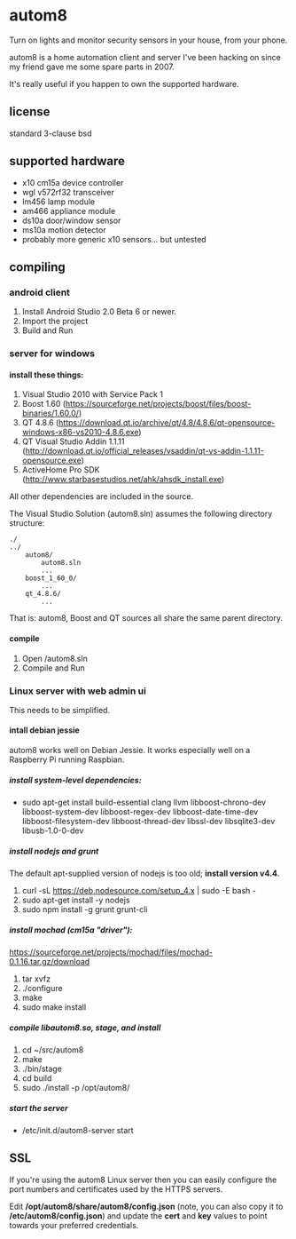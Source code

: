 # autom8 #

Turn on lights and monitor security sensors in your house, from your phone.

autom8 is a home automation client and server I've been hacking on since my friend gave me some spare parts in 2007.

It's really useful if you happen to own the supported hardware. 

## license ##

standard 3-clause bsd

## supported hardware ##

* x10 cm15a device controller
* wgl v572rf32 transceiver
* lm456 lamp module
* am466 appliance module
* ds10a door/window sensor
* ms10a motion detector
* probably more generic x10 sensors... but untested

## compiling ##

### android client ###

1. Install Android Studio 2.0 Beta 6 or newer.
2. Import the project
3. Build and Run

### server for windows ###

#### install these things: ####

1. Visual Studio 2010 with Service Pack 1
2. Boost 1.60 (https://sourceforge.net/projects/boost/files/boost-binaries/1.60.0/)
3. QT 4.8.6 (https://download.qt.io/archive/qt/4.8/4.8.6/qt-opensource-windows-x86-vs2010-4.8.6.exe)
4. QT Visual Studio Addin 1.1.11 (http://download.qt.io/official_releases/vsaddin/qt-vs-addin-1.1.11-opensource.exe)
5. ActiveHome Pro SDK (http://www.starbasestudios.net/ahk/ahsdk_install.exe)

All other dependencies are included in the source.

The Visual Studio Solution (autom8.sln) assumes the following directory structure:

    ./
    ../
        autom8/
            autom8.sln
            ...
        boost_1_60_0/
            ...
        qt_4.8.6/
            ...

That is: autom8, Boost and QT sources all share the same parent directory.

#### compile ####

1. Open <autom8-src>/autom8.sln
2. Compile and Run

### Linux server with web admin ui ###

This needs to be simplified.

#### intall debian jessie ####

autom8 works well on Debian Jessie. It works especially well on a Raspberry Pi running Raspbian. 

##### install system-level dependencies: ####

* sudo apt-get install build-essential clang llvm libboost-chrono-dev libboost-system-dev libboost-regex-dev libboost-date-time-dev libboost-filesystem-dev libboost-thread-dev libssl-dev libsqlite3-dev libusb-1.0-0-dev

##### install nodejs and grunt #####

The default apt-supplied version of nodejs is too old; **install version v4.4**.

1. curl -sL https://deb.nodesource.com/setup_4.x | sudo -E bash -
2. sudo apt-get install -y nodejs
3. sudo npm install -g grunt grunt-cli

##### install mochad (cm15a "driver"): #####

https://sourceforge.net/projects/mochad/files/mochad-0.1.16.tar.gz/download

1. tar xvfz
2. ./configure
3. make
4. sudo make install

##### compile libautom8.so, stage, and install #####

1. cd ~/src/autom8
2. make
3. ./bin/stage
4. cd build
5. sudo ./install -p /opt/autom8/

##### start the server #####

* /etc/init.d/autom8-server start

## SSL ##

If you're using the autom8 Linux server then you can easily configure the port numbers and certificates used by the HTTPS servers.

Edit **/opt/autom8/share/autom8/config.json** (note, you can also copy it to **/etc/autom8/config.json**) and update the **cert** and **key** values to point towards your preferred credentials.